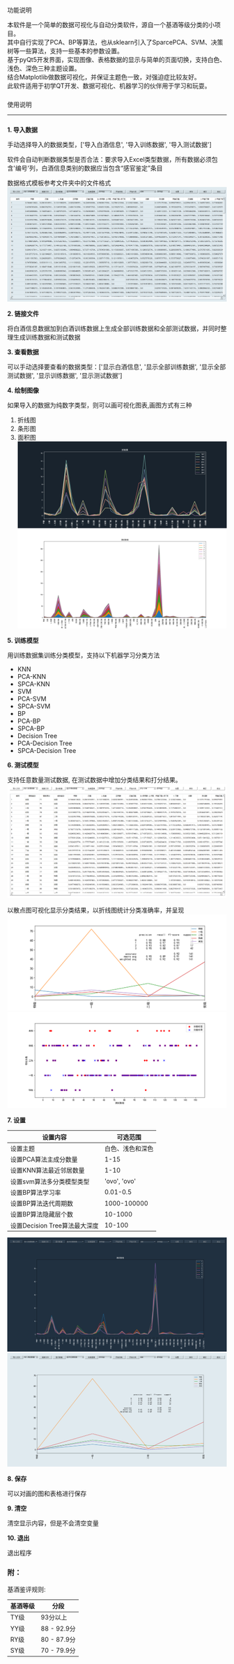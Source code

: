###
功能说明

本软件是一个简单的数据可视化与自动分类软件，源自一个基酒等级分类的小项目。  
其中自行实现了PCA、BP等算法，也从sklearn引入了SparcePCA、SVM、决策树等一些算法，支持一些基本的参数设置。  
基于pyQt5开发界面，实现图像、表格数据的显示与简单的页面切换，支持白色、浅色、深色三种主题设置。  
结合Matplotlib做数据可视化，并保证主题色一致，对强迫症比较友好。  
此软件适用于初学QT开发、数据可视化、机器学习的伙伴用于学习和玩耍。  
###
使用说明
______
#####
**1. 导入数据**

手动选择导入的数据类型，['导入白酒信息', '导入训练数据', '导入测试数据']

软件会自动判断数据类型是否合法：要求导入Excel类型数据，所有数据必须包含'编号'列，白酒信息类别的数据应当包含“感官鉴定”条目

数据格式模板参考文件夹中的文件格式
![](./images/data_table.png)

**2. 链接文件**

将白酒信息数据加到白酒训练数据上生成全部训练数据和全部测试数据，并同时整理生成训练数据和测试数据

**3. 查看数据**

可以手动选择要查看的数据类型：['显示白酒信息', '显示全部训练数据', '显示全部测试数据', '显示训练数据', '显示测试数据']


**4. 绘制图像**

如果导入的数据为纯数字类型，则可以画可视化图表,画图方式有三种
1. 折线图
2. 条形图
3. 面积图
![](./images/data_line.png)
![](./images/data_area.png)

**5. 训练模型**

用训练数据集训练分类模型，支持以下机器学习分类方法
+ KNN
+ PCA-KNN
+ SPCA-KNN
+ SVM
+ PCA-SVM
+ SPCA-SVM
+ BP
+ PCA-BP
+ SPCA-BP
+ Decision Tree
+ PCA-Decision Tree
+ SPCA-Decision Tree


**6. 测试模型**

支持任意数量测试数据, 在测试数据中增加分类结果和打分结果。
![](./images/white.png)

以散点图可视化显示分类结果，以折线图统计分类准确率，并呈现
![](./images/pca_dt_zhe.png)
![](./images/pca_dt_san.png)

**7. 设置**

|设置内容| 可选范围 |
|---------- |-------|
|设置主题 |白色、浅色和深色 |
|设置PCA算法主成分数量 | 1-15 |
|设置KNN算法最近邻居数量 | 1-10 |
|设置svm算法多分类模型类型 | 'ovo', 'ovo' |
|设置BP算法学习率 | 0.01-0.5 |
|设置BP算法迭代周期数 | 1000-100000 |
|设置BP算法隐藏层个数| 10-1000 |
|设置Decision Tree算法最大深度| 10-100 |

![](./images/dark.png)
![](./images/light.png)

**8. 保存**

可以对画的图和表格进行保存

**9. 清空**

清空显示内容，但是不会清空变量

**10. 退出**

退出程序


### 附：

基酒鉴评规则:

|基酒等级 |分段 |
|----|----|
|TY级 |93分以上|
|YY级|88 - 92.9分|
|RY级|80 - 87.9分|
|SY级|70 - 79.9分|